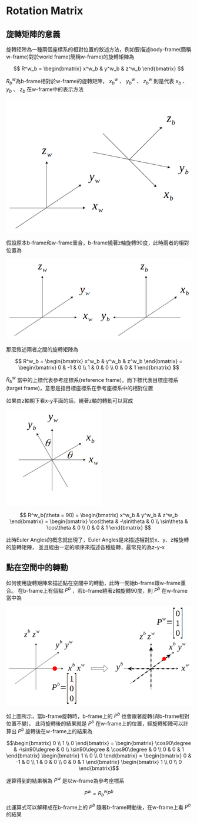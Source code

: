 # Rotation Matrix
## 旋轉矩陣的意義
旋轉矩陣為一種兩個座標系的相對位置的敘述方法，例如要描述body-frame(簡稱w-frame)對於world frame(簡稱w-frame)的旋轉矩陣為

$$
R^w_b = 
\begin{bmatrix}
x^w_b & y^w_b & z^w_b  
\end{bmatrix}
$$

$R^w_b$為b-frame相對於w-frame的旋轉矩陣， $x^w_b$ 、 $y^w_b$ 、 $z^w_b$ 則是代表
$x_b$ 、 $y_b$ 、 $z_b$ 在w-frame中的表示方法

![Alt text](image/rotation_matrix_1.png)

假設原本b-frame和w-frame重合，b-frame繞著z軸旋轉90度，此時兩者的相對位置為

![Alt text](image/rotation_matrix_2.png)

那麼敘述兩者之間的旋轉矩陣為

$$
R^w_b = 
\begin{bmatrix}
x^w_b & y^w_b & z^w_b  
\end{bmatrix} = \begin{bmatrix}
0 & -1 & 0 \\
1 &  0 & 0 \\
0 &  0 & 1
\end{bmatrix}
$$

$R^w_b$ 當中的上標代表參考座標系(reference frame)，而下標代表目標座標系(target frame)，意思是指目標座標系在參考座標系中的相對位置

如果由z軸朝下看x-y平面的話，繞著z軸的轉動可以寫成

![Alt text](image/rotation_matrix_3.png)

$$
R^w_b(\theta = 90) = 
\begin{bmatrix}
x^w_b & y^w_b & z^w_b  
\end{bmatrix} = \begin{bmatrix}
\cos\theta & -\sin\theta & 0 \\
\sin\theta &  \cos\theta & 0 \\
0 &  0 & 1
\end{bmatrix}
$$

此時Euler Angles的概念就出現了，Euler Angles是來描述相對於x、y、z軸旋轉的旋轉矩陣，
並且經由一定的順序來描述各種旋轉，最常見的為z-y-x

## 點在空間中的轉動
如何使用旋轉矩陣來描述點在空間中的轉動，此時一開始b-frame跟w-frame重合。
在b-frame上有個點 $P^b$ ，若b-frame繞著z軸旋轉90度，則 $P^b$ 在w-frame當中為

![Alt text](image/rotation_matrix_4.png)

如上圖所示，當b-frame旋轉時，b-frame上的 $P^b$ 也會跟著旋轉(與b-frame相對位置不變)，
此時旋轉後的結果就是 $P^b$ 在w-frame上的位置，經旋轉矩陣可以計算出
$P^b$ 旋轉後在w-frame上的結果為
```math
\begin{bmatrix}
0 \\ 1 \\ 0
\end{bmatrix} 
= \begin{bmatrix}
\cos90\degree & -\sin90\degree & 0 \\
\sin90\degree &  \cos90\degree & 0 \\
0 &  0 & 1
\end{bmatrix}
\begin{bmatrix}
1 \\ 0 \\ 0
\end{bmatrix} = \begin{bmatrix}
0 & -1 & 0 \\
1 &  0 & 0 \\
0 &  0 & 1
\end{bmatrix}
\begin{bmatrix}
1 \\ 0 \\ 0
\end{bmatrix}
```
運算得到的結果稱為 $P^w$ 是以w-frame為參考座標系

```math
P^w = R^w_b P^b
```

此運算式可以解釋成在b-frame上的 $P^b$ 隨著b-frame轉動後，在w-frame上看 $P^b$
的結果
